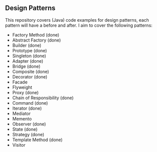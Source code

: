 ## Design Patterns

This repository covers (Java) code examples for design patterns, each pattern will have a before and after. I aim to cover the following patterns:

- Factory Method (done)
- Abstract Factory (done)
- Builder (done)
- Prototype (done)
- Singleton (done)
- Adapter (done)
- Bridge (done)
- Composite (done)
- Decorator (done)
- Facade
- Flyweight
- Proxy (done)
- Chain of Responsibility (done)
- Command (done)
- Iterator (done)
- Mediator
- Memento
- Observer (done)
- State (done)
- Strategy (done)
- Template Method (done)
- Visitor
